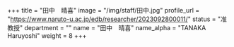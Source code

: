 +++
title = "田中　晴喜"
image = "/img/staff/田中.jpg"
profile_url = "https://www.naruto-u.ac.jp/edb/researcher/2023092800011/"
status = "准教授"
department = ""
name = "田中　晴喜"
name_alpha = "TANAKA Haruyoshi"
weight = 8
+++